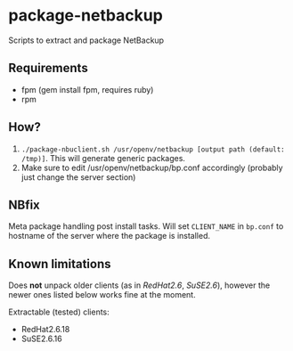 package-netbackup
=================

Scripts to extract and package NetBackup


## Requirements

* fpm (gem install fpm, requires ruby)
* rpm

## How?

1. ``./package-nbuclient.sh /usr/openv/netbackup [output path (default: /tmp)]``. This will generate generic packages.
2. Make sure to edit /usr/openv/netbackup/bp.conf accordingly (probably just change the server section)

## NBfix

Meta package handling post install tasks. Will set ``CLIENT_NAME`` in ``bp.conf`` to hostname of the server where the package is installed.

## Known limitations

Does __not__ unpack older clients (as in *RedHat2.6*, *SuSE2.6*), however the newer ones listed below works fine at the moment.

Extractable (tested) clients:

* RedHat2.6.18
* SuSE2.6.16
